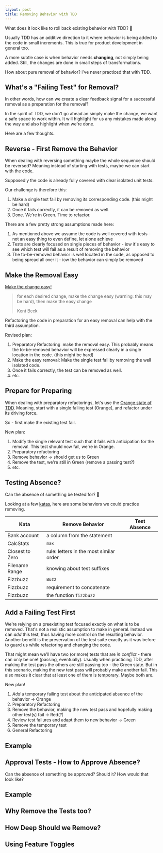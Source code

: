 ```yaml
---
layout: post
title: Removing Behavior with TDD
---
```


What does it look like to roll back existing behavior with TDD? 🤔

Usually TDD has an additive direction to it where behavior is being added to the code in small increments. This is true for product development in general too.

A more subtle case is when behavior needs **changing**, not simply being added. Still, the changes are done in small steps of transformations.

How about pure removal of behavior? I've never practiced that with TDD.

## What's a "Failing Test" for Removal?

In other words, how can we create a clear feedback signal for a successful removal as a preparation for the removal?

In the spirit of TDD, we don't go ahead an simply make the change, we want a safe space to work within. It will highlight for us any mistakes made along the way and also highlight when we're done.

Here are a few thoughts.

## Reverse - First Remove the Behavior

When dealing with reversing something maybe the whole sequence should be reversed? Meaning instead of starting with tests, maybe we can start with the code.

Supposedly the code is already fully covered with clear isolated unit tests.

Our challenge is therefore this:

1. Make a single test fail by removing its corresponding code. (this might be hard)
2. Once it fails correctly, it can be removed as well.
3. Done. We're in Green. Time to refactor.

There are a few pretty strong assumptions made here:

1. As mentioned above we assume the code is well covered with tests - not an easy thing to even define, let alone achieve
2. Tests are clearly focused on single pieces of behavior - iow it's easy to see which test will fail as a result of removing the behavior
3. The to-be-removed behavior is well located in the code, as opposed to being spread all over it - iow the behavior can simply be removed

## Make the Removal Easy

[Make the change easy!](https://twitter.com/KentBeck/status/250733358307500032?s=20)

> for each desired change, make the change easy (warning: this may be hard), then make the easy change
>
> Kent Beck

Refactoring the code in preparation for an easy removal can help with the third assumption.

Revised plan:

1. Preparatory Refactoring: make the removal easy. This probably means the to-be-removed behavior will be expressed clearly in a single location in the code. (this might be hard)
2. Make the easy removal: Make the single test fail by removing the well isolated code.
3. Once it fails correctly, the test can be removed as well.
4. etc.

## Prepare for Preparing

When dealing with preparatory refactorings, let's use the [Orange state of TDD](https://nitsanavni.github.io/TDD-with-Orange-Green-Refactor/). Meaning, start with a single failing test (Orange), and refactor under its driving force.

So - first make the existing test fail.

New plan:

1. Modify the single relevant test such that it fails with anticipation for the removal. This test should now fail, we're in Orange.
2. Preparatory refactoring
3. Remove behavior -> should get us to Green
4. Remove the test, we're still in Green (remove a passing test?)
5. etc.

## Testing Absence?

Can the absence of something be tested for? 🤔

Looking at a few [katas](https://sammancoaching.org/kata_descriptions/), here are some behaviors we could practice removing.

| Kata            | Remove Behavior                         | Test Absence |
| --------------- | --------------------------------------- | ------------ |
| Bank account    | a column from the statement             |              |
| CalcStats       | `max`                                   |              |
| Closest to Zero | rule: letters in the most similar order |              |
| Filename Range  | knowing about test suffixes             |              |
| Fizzbuzz        | `Buzz`                                  |              |
| Fizzbuzz        | requirement to concatenate              |              |
| Fizzbuzz        | the function `fizzbuzz`                 |              |

## Add a Failing Test First

We're relying on a preexisting test focused exactly on what is to be removed. That's not a realistic assumption to make in general. Instead we can _add_ this test, thus having more control on the resulting behavior. Another benefit is the preservation of the test suite exactly as it was before to guard us while refactoring and changing the code.

That might mean we'll have two (or more) tests that are _in conflict_ - there can only be one! (passing, eventually). Usually when practicing TDD, after making the test pass the others are still passing too - the Green state. But in this scenario, making the new test pass will probably make another fail. This also makes it clear that at least one of them is temporary. Maybe both are.

New plan!

1. _Add_ a temporary failing test about the anticipated absence of the behavior -> Orange
2. Preparatory Refactoring
3. Remove the behavior, making the new test pass and hopefully making other test(s) fail -> Red(?)
4. Review test failures and adapt them to new behavior -> Green
5. Remove the temporary test
6. General Refactoring

## Example

## Approval Tests - How to Approve Absence?

Can the absence of something be approved? Should it? How would that look like?

## Example

## Why Remove the Tests too?

## How Deep Should we Remove?

## Using Feature Toggles
